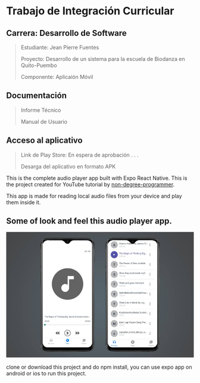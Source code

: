 # Trabajo de Integración Curricular
## Carrera: Desarrollo de Software
> Estudiante: Jean Pierre Fuentes
> 
> Proyecto: Desarrollo de un sistema para la escuela de Biodanza en Quito-Puembo
> 
> Componente: Aplicaión Móvil

## Documentación
> Informe Técnico
> 
> Manual de Usuario

## Acceso al aplicativo
> Link de Play Store: En espera de aprobación . . .
> 
> Desarga del aplicativo en formato APK
> 
This is the complete audio player app built with Expo React Native. This is the project created for YouTube tutorial by [non-degree-programmer](https://www.youtube.com/channel/UCiTUxayvzwCn9qStZYK07zg).

This app is made for reading local audio files from your device and play them inside it.

## Some of look and feel this audio player app.

![Audio Player](./images/player-image.jpg)

clone or download this project and do npm install, you can use expo app on android or ios to run this project.
